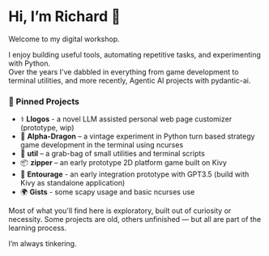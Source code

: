 # Hi, I’m Richard 👋

Welcome to my digital workshop.

I enjoy building useful tools, automating repetitive tasks, and experimenting with Python.  
Over the years I've dabbled in everything from game development to terminal utilities, and more recently, Agentic AI projects with pydantic-ai.

### 🧰 Pinned Projects
- ⚕️ **Llogos** - a novel LLM assisted personal web page customizer (prototype, wip)
- 🐉 **Alpha-Dragon** – a vintage experiment in Python turn based strategy game development in the terminal using ncurses
- 🧪 **util** – a grab-bag of small utilities and terminal scripts  
- 📦 **zipper** – an early prototype 2D platform game built on Kivy
- 🤖 **Entourage** - an early integration prototype with GPT3.5 (build with Kivy as standalone application)
- 🌍 **Gists** - some scapy usage and basic ncurses use

Most of what you'll find here is exploratory, built out of curiosity or necessity. Some projects are old, others unfinished — but all are part of the learning process.

I’m always tinkering.
